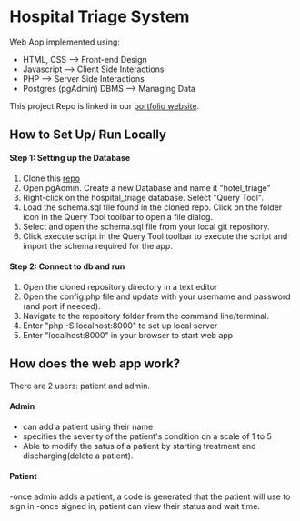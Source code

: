 # Hospital Triage System

Web App implemented using:

- HTML, CSS --> Front-end Design
- Javascript --> Client Side Interactions
- PHP --> Server Side Interactions
- Postgres (pgAdmin) DBMS --> Managing Data

This project Repo is linked in our [portfolio website](https://alperenakin.github.io/portfolio/).

## How to Set Up/ Run Locally

#### Step 1: Setting up the Database
1. Clone this [repo](https://github.com/tahze0/hospital-triage-system)
2. Open pgAdmin. Create a new Database and name it "hotel_triage"
3. Right-click on the hospital_triage database. Select "Query Tool".
4. Load the schema.sql file found in the cloned repo. Click on the folder icon in the Query Tool toolbar to open a file dialog.
5. Select and open the schema.sql file from your local git repository.
6. Click execute script in the Query Tool toolbar to execute the script and import the schema required for the app.

#### Step 2: Connect to db and run
1. Open the cloned repository directory in a text editor
2. Open the config.php file and update with your username and password (and port if needed).
3. Navigate to the repository folder from the command line/terminal.
4. Enter "php -S localhost:8000" to set up local server
5. Enter "localhost:8000" in your browser to start web app

## How does the web app work?

There are 2 users: patient and admin. 

#### Admin
- can add a patient using their name
- specifies the severity of the patient's condition on a scale of 1 to 5
- Able to modify the satus of a patient by starting treatment and discharging(delete a patient).

#### Patient
-once admin adds a patient, a code is generated that the patient will use to sign in
-once signed in, patient can view their status and wait time.








